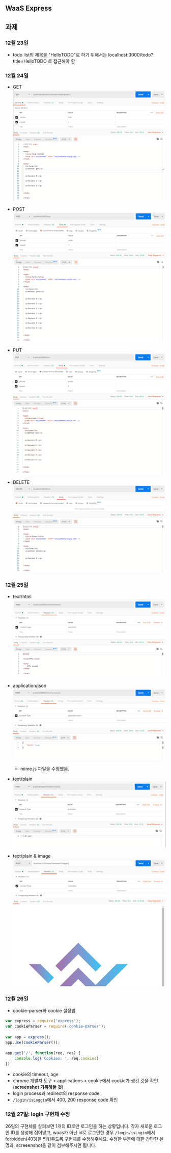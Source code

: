 ## WaaS Express

## 과제

### 12월 23일
* todo list의 제목을 "HelloTODO"로 하기 위해서는 localhost:3000/todo?title=HelloTODO 로 접근해야 함


### 12월 24일
* GET
![12_24_GET](./docsimg/12_24_get.PNG)

* POST
![12_24_POST](./docsimg/12_24_post.PNG)

* PUT
![12_24_PUT](./docsimg/12_24_put.PNG)

* DELETE
![12_24_DELETE](./docsimg/12_24_delete.PNG)


### 12월 25일
* text/html
![1](./docsimg/12_25_html.PNG)

* application/json
![2](./docsimg/12_25_json.PNG)
    * mime.js 파일을 수정했음.

* text/plain
![3](./docsimg/12_25_plain.PNG)

* text/plain & image
![4](./docsimg/12_25_image.PNG)



### 12월 26일

* cookie-parser와 cookie 설정법
```javascript
var express = require('express');
var cookieParser = require('cookie-parser');

var app = express();
app.use(cookieParser());

app.get('/', function(req, res) {
    console.log('Cookies: ', req.cookies)
})
```

* cookie의 timeout, age
* chrome 개발자 도구 > applications > cookie에서 cookie가 생긴 것을 확인 (**screenshot 기록해둘 것**)
* login process과 redirect의 response code
* `/login/isLoggin`에서 400, 200 response code 확인

### 12월 27일: login 구현체 수정
26일의 구현체를 살펴보면 1개의 ID로만 로그인을 하는 상황입니다.
각자 새로운 로그인 ID를 생성해 집어넣고, waas가 아닌 id로 로그인한 경우 `/login/isLogin`에서 forbidden(403)을 띄워주도록 구현체를 수정해주세요.
수정한 부분에 대한 간단한 설명과, screeenshot을 같이 첨부해주시면 됩니다.
